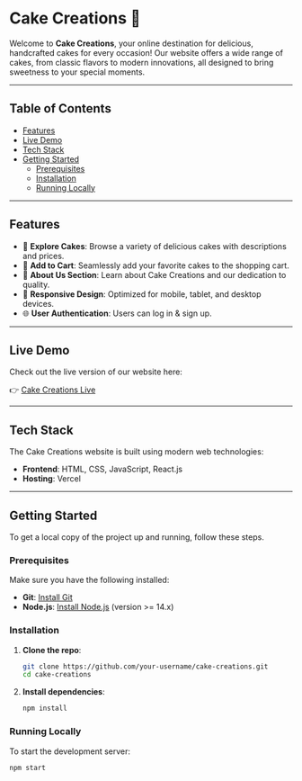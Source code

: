 # Cake Creations 🍰

Welcome to **Cake Creations**, your online destination for delicious, handcrafted cakes for every occasion! Our website offers a wide range of cakes, from classic flavors to modern innovations, all designed to bring sweetness to your special moments.

---

## Table of Contents

- [Features](#features)
- [Live Demo](#live-demo)
- [Tech Stack](#tech-stack)
- [Getting Started](#getting-started)
  - [Prerequisites](#prerequisites)
  - [Installation](#installation)
  - [Running Locally](#running-locally)

---

## Features

- 🧁 **Explore Cakes**: Browse a variety of delicious cakes with descriptions and prices.
- 🛒 **Add to Cart**: Seamlessly add your favorite cakes to the shopping cart.
- 📜 **About Us Section**: Learn about Cake Creations and our dedication to quality.
- 🎂 **Responsive Design**: Optimized for mobile, tablet, and desktop devices.
- 🌐 **User Authentication**: Users can log in & sign up.

---

## Live Demo

Check out the live version of our website here:

👉 [Cake Creations Live](https://cake-cyan.vercel.app/)

---

## Tech Stack

The Cake Creations website is built using modern web technologies:

- **Frontend**: HTML, CSS, JavaScript, React.js
- **Hosting**: Vercel

---

## Getting Started

To get a local copy of the project up and running, follow these steps.

### Prerequisites

Make sure you have the following installed:

- **Git**: [Install Git](https://git-scm.com/book/en/v2/Getting-Started-Installing-Git)
- **Node.js**: [Install Node.js](https://nodejs.org/) (version >= 14.x)

### Installation

1. **Clone the repo**:

    ```bash
    git clone https://github.com/your-username/cake-creations.git
    cd cake-creations
    ```

2. **Install dependencies**:

    ```bash
    npm install
    ```

### Running Locally

To start the development server:

```bash
npm start
